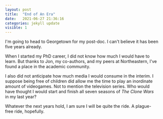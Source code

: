 ```yaml
---
layout: post
title:  "End of An Era"
date:   2021-06-27 21:36:16
categories: jekyll update
visible: 1
---
```


I'm going to head to Georgetown for my post-doc. I can't believe it has been five years already.

When I started my PhD career, I did not know how much I would have to learn. But thanks to Jon, my co-authors, and my peers at Northeastern, I've found a place in the academic community.

I also did not anticipate how much media I would consume in the interim. I suppose being free of children did allow me the time to play an inordinate amount of videogames. Not to mention the television series. Who would have thought I would start and finish all seven seasons of *The Clone Wars* in my last year?

Whatever the next years hold, I am sure I will be quite the ride. A plague-free ride, hopefully.